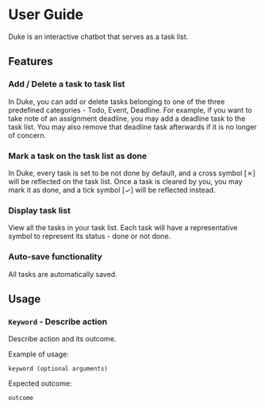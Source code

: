 # User Guide
Duke is an interactive chatbot that serves as a task list.

## Features

### Add / Delete a task to task list
In Duke, you can add or delete tasks belonging to one of the three predefined categories - Todo, Event, Deadline.
For example, if you want to take note of an assignment deadline, you may add a deadline task to the task list.
You may also remove that deadline task afterwards if it is no longer of concern.

### Mark a task on the task list as done
In Duke, every task is set to be not done by default, and a cross symbol [✗] will be reflected on the task list. Once a task is cleared by you, you may mark it as done, and a tick symbol [✓] will be reflected instead.

### Display task list
View all the tasks in your task list. Each task will have a representative symbol to represent its status - done or not done.

### Auto-save functionality
All tasks are automatically saved.

## Usage

### `Keyword` - Describe action

Describe action and its outcome.

Example of usage: 

`keyword (optional arguments)`

Expected outcome:

`outcome`

